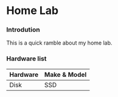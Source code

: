 # Home Lab

### Introdution
This is a quick ramble about my home lab.

### Hardware list

| Hardware | Make & Model | 
| -------- | -------- |
| Disk | SSD |